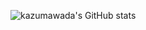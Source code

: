 <!-- ### ・[Qiita](https://qiita.com/kazumawada)
### ・[ブログ](https://kazumawada.hateblo.jp/archive/2021)

### ・ポートフォリオ 👋

<a href="https://github.com/kazumawada/myapp">
  <img align="center" src="https://github-readme-stats.vercel.app/api/pin/?username=kazumawada&repo=myapp" />
</a>
<br>
<br> -->


![kazumawada's GitHub stats](https://github-readme-stats.vercel.app/api?username=kazumawada&show_icons=true)

<br>


